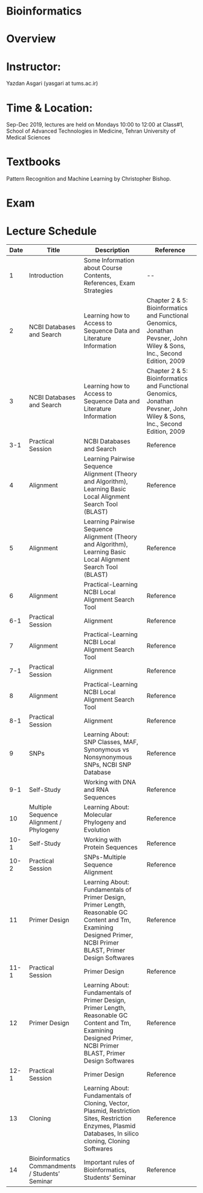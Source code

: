 # Bioinformatics 
# Overview
# Instructor: 
Yazdan Asgari (yasgari at tums.ac.ir)
# Time & Location: 
Sep-Dec 2019, lectures are held on Mondays 10:00 to 12:00 at Class#1, School of Advanced Technologies in Medicine, Tehran University of Medical Sciences
# Textbooks
Pattern Recognition and Machine Learning by Christopher Bishop.
# Exam
# Lecture Schedule
| Date | Title | Description | Reference |
| --- | --- | --- | --- |
| 1 | Introduction | Some Information about Course Contents, References, Exam Strategies | -- |
| 2 | NCBI Databases and Search | Learning how to Access to Sequence Data and Literature Information | Chapter 2 & 5: Bioinformatics and Functional Genomics, Jonathan Pevsner, John Wiley & Sons, Inc., Second Edition, 2009 |
| 3 | NCBI Databases and Search | Learning how to Access to Sequence Data and Literature Information | Chapter 2 & 5: Bioinformatics and Functional Genomics, Jonathan Pevsner, John Wiley & Sons, Inc., Second Edition, 2009 |
| 3-1 | Practical Session | NCBI Databases and Search | Reference |
| 4 | Alignment | Learning Pairwise Sequence Alignment (Theory and Algorithm), Learning Basic Local Alignment Search Tool (BLAST) | Reference |
| 5 | Alignment | Learning Pairwise Sequence Alignment (Theory and Algorithm), Learning Basic Local Alignment Search Tool (BLAST) | Reference |
| 6 | Alignment | Practical-Learning NCBI Local Alignment Search Tool | Reference |
| 6-1 | Practical Session | Alignment | Reference |
| 7 | Alignment | Practical-Learning NCBI Local Alignment Search Tool | Reference |
| 7-1 | Practical Session | Alignment | Reference |
| 8 | Alignment | Practical-Learning NCBI Local Alignment Search Tool | Reference |
| 8-1 | Practical Session | Alignment | Reference |
| 9 | SNPs | Learning About: SNP Classes, MAF,   Synonymous vs Nonsynonymous SNPs, NCBI SNP Database | Reference |
| 9-1 | Self-Study | Working with DNA and RNA Sequences | Reference |
| 10 | Multiple Sequence Alignment / Phylogeny | Learning About: Molecular Phylogeny and Evolution | Reference |
| 10-1 | Self-Study | Working with Protein Sequences | Reference |
| 10-2 | Practical Session | SNPs-Multiple Sequence Alignment | Reference |
| 11 | Primer Design | Learning About: Fundamentals of  Primer Design, Primer Length,  Reasonable GC Content and Tm, Examining Designed Primer,  NCBI Primer BLAST, Primer Design Softwares | Reference |
| 11-1 | Practical Session | Primer Design | Reference |
| 12 | Primer Design | Learning About: Fundamentals of  Primer Design, Primer Length,  Reasonable GC Content and Tm, Examining Designed Primer,  NCBI Primer BLAST, Primer Design Softwares | Reference |
| 12-1 | Practical Session | Primer Design | Reference |
| 13 | Cloning | Learning About: Fundamentals of  Cloning, Vector, Plasmid,  Restriction Sites, Restriction Enzymes, Plasmid Databases, In silico cloning, Cloning Softwares | Reference |
| 14 | Bioinformatics Commandments / Students’ Seminar | Important rules of Bioinformatics, Students’ Seminar | Reference |

